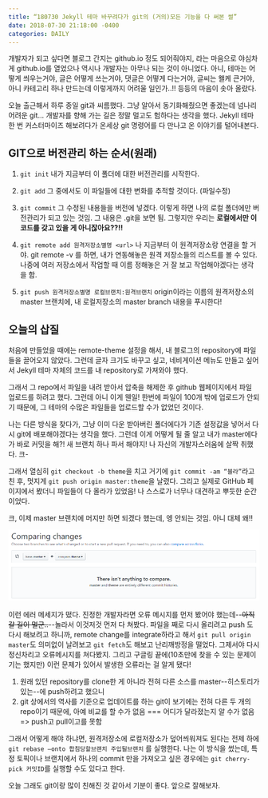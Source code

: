 ```yaml
---
title: “180730 Jekyll 테마 바꾸려다가 git의 (거의)모든 기능을 다 써본 썰”
date: 2018-07-30 21:18:00 -0400
categories: DAILY
---
```


개발자가 되고 싶다면 블로그 간지는 github.io 정도 되어줘야지, 라는 마음으로 야심차게 github.io를 열었으나 역시나 개발자는 아무나 되는 것이 아니었다. 아니, 테마는 어떻게 씌우는거야, 글은 어떻게 쓰는거야, 댓글은 어떻게 다는거야, 글씨는 왤케 큰거야, 아니 카테고리 하나 만드는데 이렇게까지 어려울 일인가..!! 등등의 마음이 솟아 올랐다.

오늘 출근해서 하루 종일 git과 씨름했다. 그냥 알아서 동기화해줬으면 좋겠는데 넘나리 어려운 git... 개발자를 향해 가는 길은 정말 멀고도 험하다는 생각을 했다.  Jekyll 테마 한 번 커스터마이즈 해보려다가 온세상 git 명령어를 다 만나고 온 이야기를 털어내본다.


## GIT으로 버전관리 하는 순서(원래)
1. `git init`  내가 지금부터 이 폴더에 대한 버전관리를 시작한다.

2. `git add`  그 중에서도 이 파일들에 대한 변화를 추적할 것이다.
(파일수정)

3. `git commit`  그 수정된 내용들을 버전에 넣겠다.
이렇게 하면 나의 로컬 폴더에만 버전관리가 되고 있는 것임. 그 내용은 .git을 보면 됨. 그렇지만 우리는 **로컬에서만 이 코드를 갖고 있을 게 아니잖아요??!!**

4. `git remote add 원격저장소별명 <url>` 나 지금부터 이 원격저장소랑 연결을 할 거야.
git remote -v 를 하면, 내가 연동해놓은 원격 저장소들의 리스트를 볼 수 있다.
나중에 여러 저장소에서 작업할 때 이름 정해놓은 거 잘 보고 작업해야겠다는 생각을 함.

5. `git push 원격저장소별명 로컬브랜치:원격브랜치`  origin이라는 이름의 원격저장소의 master 브랜치에, 내 로컬저장소의 master branch 내용을 푸시한다!


## 오늘의 삽질
처음에 만들었을 때에는 remote-theme 설정을 해서, 내 블로그의 repository에 파일들을 끌어오지 않았다. 그런데 글자 크기도 바꾸고 싶고, 네비게이션 메뉴도 만들고 싶어서 Jekyll 테마 자체의 코드를 내 repository로 가져와야 했다.

그래서 그 repo에서 파일을 내려 받아서 압축을 해제한 후 github 웹페이지에서 파일 업로드를 하려고 했다. 그런데 아니 이게 웬일! 한번에 파일이 100개 밖에 업로드가 안되기 때문에, 그 테마의 수많은 파일들을 업로드할 수가 없었던 것이다.

나는 다른 방식을 찾다가, 그냥 이미 다운 받아버린 폴더에다가 기존 설정값을 넣어서 다시 git에 배포해야겠다는 생각을 했다. 그런데 이게 어떻게 될 줄 알고 내가 master에다가 바로 커밋을 해?! 새 브랜치 하나 파서 해야지! 나 자신의 개발자스러움에 살짝 취했다. 크-

그래서 열심히 `git checkout -b theme`을 치고 거기에 `git commit -am “블라”`라고 친 후, 멋지게 `git push origin master:theme`을 날렸다. 그리고 실제로 GitHub 페이지에서 봤더니 파일들이 다 올라가 있었음! 나 스스로가 너무나 대견하고 뿌듯한 순간이었다.

크, 이제 master 브랜치에 머지만 하면 되겠다 했는데, 엥 안되는 것임.  아니 대체 왜!! 


![](assets/images/2018-07-30/github_error.png)


이런 에러 메세지가 떴다. 진정한 개발자라면 오류 메시지를 먼저 봤어야 했는데--~~아직 갈 길이 멀군..~~--놀라서 이것저것 먼저 다 쳐봤다. 파일을 째로 다시 올리려고 push 도 다시 해보려고 하니까, remote change를 integrate하라고 해서 `git pull origin master`도 의미없이 날려보고 `git fetch`도 해보고 난리깨방정을 떨었다. 그제서야 다시 정신차리고 오류메시지를 쳐다봤지. 그리고 구글링 끝에(10초만에 찾을 수 있는 문제이기는 했지만) 이런 문제가 있어서 발생한 오류라는 걸 알게 됐다!

1. 원래 있던 repository를 clone한 게 아니라 전혀 다른 소스를 master--히스토리가 있는--에 push하려고 했으니
2. git 상에서의 역사를 기준으로 업데이트를 하는 git이 보기에는 전혀 다른 두 개의 repo이기 때문에, 아예 비교를 할 수가 없음 === 어디가 달라졌는지 알 수가 없음 => push고 pull이고를 못함

그래서 어떻게 해야 하냐면, 원격저장소에 로컬저장소가 덮어씌워져도 된다는 전제 하에
`git rebase —onto 합침당할브랜치 주입될브랜치` 를 실행한다. 나는 이 방식을 썼는데, 특정 토픽이나 브랜치에서 하나의 commit 만을 가져오고 싶은 경우에는 `git cherry-pick 커밋ID`를 실행할 수도 있다고 한다.

오늘 그래도 git이랑 많이 친해진 것 같아서 기분이 좋다. 앞으로 잘해보자.
